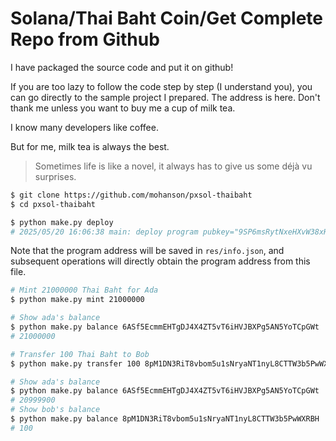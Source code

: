 # Solana/Thai Baht Coin/Get Complete Repo from Github

I have packaged the source code and put it on github!

If you are too lazy to follow the code step by step (I understand you), you can go directly to the sample project I prepared. The address is here. Don't thank me unless you want to buy me a cup of milk tea.

I know many developers like coffee.

But for me, milk tea is always the best.

> Sometimes life is like a novel, it always has to give us some déjà vu surprises.

```sh
$ git clone https://github.com/mohanson/pxsol-thaibaht
$ cd pxsol-thaibaht
```

```sh
$ python make.py deploy
# 2025/05/20 16:06:38 main: deploy program pubkey="9SP6msRytNxeHXvW38xHxjsBHspqZERDTMh5Wi8xh16Q"
```

Note that the program address will be saved in `res/info.json`, and subsequent operations will directly obtain the program address from this file.

```sh
# Mint 21000000 Thai Baht for Ada
$ python make.py mint 21000000

# Show ada's balance
$ python make.py balance 6ASf5EcmmEHTgDJ4X4ZT5vT6iHVJBXPg5AN5YoTCpGWt
# 21000000

# Transfer 100 Thai Baht to Bob
$ python make.py transfer 100 8pM1DN3RiT8vbom5u1sNryaNT1nyL8CTTW3b5PwWXRBH

# Show ada's balance
$ python make.py balance 6ASf5EcmmEHTgDJ4X4ZT5vT6iHVJBXPg5AN5YoTCpGWt
# 20999900
# Show bob's balance
$ python make.py balance 8pM1DN3RiT8vbom5u1sNryaNT1nyL8CTTW3b5PwWXRBH
# 100
```

